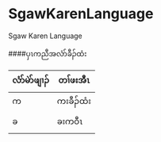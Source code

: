 # SgawKarenLanguage
Sgaw Karen Language

####ပှၤကညီအလံာ်ခီၣ်ထံး

|လံာ်မဲာ်ဖျၢၣ်  |တၢ်ဖးအီၤ |
|---|---|
|က  |ကးခီၣ်ထံး  |
|ခ  |ခးကဝီၤ |
